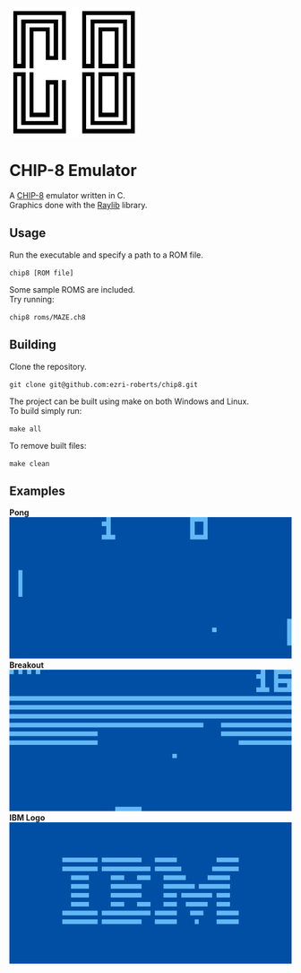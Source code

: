 
![logo](/assets/logo.png)

# CHIP-8 Emulator

A [CHIP-8](https://en.wikipedia.org/wiki/CHIP-8) emulator written in C.<br>
Graphics done with the [Raylib](https://www.raylib.com/) library.<br>

## Usage

Run the executable and specify a path to a ROM file.

`chip8 [ROM file]`

Some sample ROMS are included.<br>
Try running:

`chip8 roms/MAZE.ch8`

## Building

Clone the repository.

`git clone git@github.com:ezri-roberts/chip8.git`

The project can be built using make on both Windows and Linux.<br>
To build simply run:<br>

`make all` 

To remove built files:

`make clean`

## Examples

**Pong**
![pong](/assets/pong.png)
**Breakout**
![breakout](/assets/breakout.png)
**IBM Logo**
![ibm](/assets/ibm.png)
